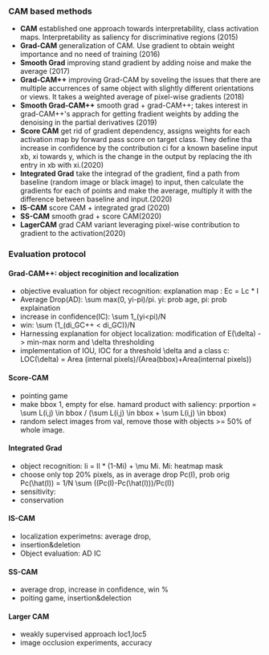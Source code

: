 ### CAM based methods

- **CAM** established one approach towards interpretability, class activation maps. Interpretability as saliency for discriminative regions (2015)
- **Grad-CAM** generalization of CAM. Use gradient to obtain weight importance and no need of training (2016)
- **Smooth Grad** improving stand gradient by adding noise and make the average (2017)
- **Grad-CAM++** improving Grad-CAM by soveling the issues that there are multiple accurrences of same object with slightly different orientations or views. It takes a weighted average of pixel-wise gradients (2018)
- **Smooth Grad-CAM++** smooth grad + grad-CAM++; takes interest in grad-CAM++'s apprach for getting fradient weights by adding the denoising in the partial derivatives (2019)
- **Score CAM** get rid of gradient dependency, assigns weights for each activation map by forward pass score on target class. They define tha increase in confidence by the contribution ci for a known baseline input xb, xi towards y, which is the change in the output by replacing the ith entry in xb with xi.(2020)
- **Integrated Grad** take the integrad of the gradient, find a path from baseline (random image or black image) to input, then calculate the gradients for each of points and make the average, multiply it with the difference between baseline and input.(2020)
- **IS-CAM** score CAM + integrated grad (2020) 
- **SS-CAM** smooth grad + score CAM(2020)
- **LagerCAM** grad CAM variant leveraging pixel-wise contribution to gradient to the activation(2020)


### Evaluation protocol

#### Grad-CAM++: object recoginition and localization
- objective evaluation for object recognition: explanation map : Ec = Lc * I
- Average Drop(AD): \sum max(0, yi-pi)/pi. yi: prob age, pi: prob explaination
- increase in confidence(IC): \sum 1_(yi<pi)/N
- win: \sum (1_(di_GC++ < di_GC))/N
- Harnessing explanation for object localization: modification of E(\delta) -> min-max norm and \delta thresholding
- implementation of IOU, IOC for a threshold \delta and a class c: LOC(\delta) = Area (internal pixels)/(Area(bbox)+Area(internal pixels))
#### Score-CAM
- pointing game
- make bbox 1, empty for else. hamard product with saliency: prportion = \sum L(i,j) \in bbox / (\sum L(i,j) \in bbox + \sum L(i,j) \in bbox)
- random select images from val, remove those with objects >= 50% of whole image. 
#### Integrated Grad
- object recognition: Ii = Il * (1-Mi) + \mu Mi. Mi: heatmap mask
- choose only top 20% pixels, as in average drop Pc(I), prob orig Pc(\hat(I)) = 1/N \sum ((Pc(I)-Pc(\hat(I)))/Pc(I))
- sensitivity: 
- conservation
#### IS-CAM
- localization experimetns: average drop, 
- insertion&deletion 
- Object evaluation: AD IC
#### SS-CAM
- average drop, increase in confidence, win %
- poiting game, insertion&delection
#### Larger CAM
- weakly supervised approach loc1,loc5
- image occlusion experiments, accuracy
